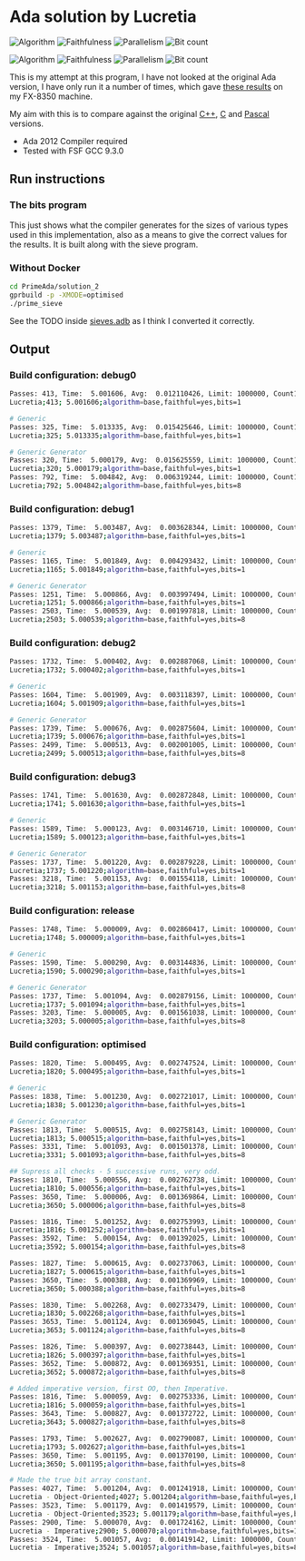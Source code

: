 # Ada solution by Lucretia

![Algorithm](https://img.shields.io/badge/Algorithm-base-green)
![Faithfulness](https://img.shields.io/badge/Faithful-yes-green)
![Parallelism](https://img.shields.io/badge/Parallel-no-green)
![Bit count](https://img.shields.io/badge/Bits-1-green)

![Algorithm](https://img.shields.io/badge/Algorithm-base-green)
![Faithfulness](https://img.shields.io/badge/Faithful-yes-green)
![Parallelism](https://img.shields.io/badge/Parallel-no-green)
![Bit count](https://img.shields.io/badge/Bits-8-green)

<!-- Using the Community IDE and Compiler found :
https://www.adacore.com/download -->

This is my attempt at this program, I have not looked at the original Ada version, I have only run it a number of times, which gave [these results](./my_results.md#PrimeAda_solution_1) on my FX-8350 machine.

My aim with this is to compare against the original [C++](./my_results.md#PrimeCPP_solution_1), [C](./my_results.md#PrimeC_solution_1) and [Pascal](./my_results.md#PrimePascal_solution_1) versions.

* Ada 2012 Compiler required
* Tested with FSF GCC 9.3.0

## Run instructions

### The bits program

This just shows what the compiler generates for the sizes of various types used in this implementation, also as a means to give the correct values for the results. It is built along with the sieve program.

### Without Docker

```bash
cd PrimeAda/solution_2
gprbuild -p -XMODE=optimised
./prime_sieve
```

See the TODO inside [sieves.adb](./src/sieves.adb) as I think I converted it correctly.

## Output

### Build configuration: debug0

```bash
Passes: 413, Time:  5.001606, Avg:  0.012110426, Limit: 1000000, Count1: 78498, Count2: 78498, Valid: TRUE
Lucretia;413; 5.001606;algorithm=base,faithful=yes,bits=1

# Generic
Passes: 325, Time:  5.013335, Avg:  0.015425646, Limit: 1000000, Count1: 78498, Count2: 78498, Valid: TRUE
Lucretia;325; 5.013335;algorithm=base,faithful=yes,bits=1

# Generic Generator
Passes: 320, Time:  5.000179, Avg:  0.015625559, Limit: 1000000, Count1: 78498, Count2: 78498, Valid: TRUE
Lucretia;320; 5.000179;algorithm=base,faithful=yes,bits=1
Passes: 792, Time:  5.004842, Avg:  0.006319244, Limit: 1000000, Count1: 78498, Count2: 78498, Valid: TRUE
Lucretia;792; 5.004842;algorithm=base,faithful=yes,bits=8
```

### Build configuration: debug1

```bash
Passes: 1379, Time:  5.003487, Avg:  0.003628344, Limit: 1000000, Count1: 78498, Count2: 78498, Valid: TRUE
Lucretia;1379; 5.003487;algorithm=base,faithful=yes,bits=1

# Generic
Passes: 1165, Time:  5.001849, Avg:  0.004293432, Limit: 1000000, Count1: 78498, Count2: 78498, Valid: TRUE
Lucretia;1165; 5.001849;algorithm=base,faithful=yes,bits=1

# Generic Generator
Passes: 1251, Time:  5.000866, Avg:  0.003997494, Limit: 1000000, Count1: 78498, Count2: 78498, Valid: TRUE
Lucretia;1251; 5.000866;algorithm=base,faithful=yes,bits=1
Passes: 2503, Time:  5.000539, Avg:  0.001997818, Limit: 1000000, Count1: 78498, Count2: 78498, Valid: TRUE
Lucretia;2503; 5.000539;algorithm=base,faithful=yes,bits=8
```

### Build configuration: debug2

```bash
Passes: 1732, Time:  5.000402, Avg:  0.002887068, Limit: 1000000, Count1: 78498, Count2: 78498, Valid: TRUE
Lucretia;1732; 5.000402;algorithm=base,faithful=yes,bits=1

# Generic
Passes: 1604, Time:  5.001909, Avg:  0.003118397, Limit: 1000000, Count1: 78498, Count2: 78498, Valid: TRUE
Lucretia;1604; 5.001909;algorithm=base,faithful=yes,bits=1

# Generic Generator
Passes: 1739, Time:  5.000676, Avg:  0.002875604, Limit: 1000000, Count1: 78498, Count2: 78498, Valid: TRUE
Lucretia;1739; 5.000676;algorithm=base,faithful=yes,bits=1
Passes: 2499, Time:  5.000513, Avg:  0.002001005, Limit: 1000000, Count1: 78498, Count2: 78498, Valid: TRUE
Lucretia;2499; 5.000513;algorithm=base,faithful=yes,bits=8
```

### Build configuration: debug3

```bash
Passes: 1741, Time:  5.001630, Avg:  0.002872848, Limit: 1000000, Count1: 78498, Count2: 78498, Valid: TRUE
Lucretia;1741; 5.001630;algorithm=base,faithful=yes,bits=1

# Generic
Passes: 1589, Time:  5.000123, Avg:  0.003146710, Limit: 1000000, Count1: 78498, Count2: 78498, Valid: TRUE
Lucretia;1589; 5.000123;algorithm=base,faithful=yes,bits=1

# Generic Generator
Passes: 1737, Time:  5.001220, Avg:  0.002879228, Limit: 1000000, Count1: 78498, Count2: 78498, Valid: TRUE
Lucretia;1737; 5.001220;algorithm=base,faithful=yes,bits=1
Passes: 3218, Time:  5.001153, Avg:  0.001554118, Limit: 1000000, Count1: 78498, Count2: 78498, Valid: TRUE
Lucretia;3218; 5.001153;algorithm=base,faithful=yes,bits=8
```

### Build configuration: release

```bash
Passes: 1748, Time:  5.000009, Avg:  0.002860417, Limit: 1000000, Count1: 78498, Count2: 78498, Valid: TRUE
Lucretia;1748; 5.000009;algorithm=base,faithful=yes,bits=1

# Generic
Passes: 1590, Time:  5.000290, Avg:  0.003144836, Limit: 1000000, Count1: 78498, Count2: 78498, Valid: TRUE
Lucretia;1590; 5.000290;algorithm=base,faithful=yes,bits=1

# Generic Generator
Passes: 1737, Time:  5.001094, Avg:  0.002879156, Limit: 1000000, Count1: 78498, Count2: 78498, Valid: TRUE
Lucretia;1737; 5.001094;algorithm=base,faithful=yes,bits=1
Passes: 3203, Time:  5.000005, Avg:  0.001561038, Limit: 1000000, Count1: 78498, Count2: 78498, Valid: TRUE
Lucretia;3203; 5.000005;algorithm=base,faithful=yes,bits=8
```

### Build configuration: optimised

```bash
Passes: 1820, Time:  5.000495, Avg:  0.002747524, Limit: 1000000, Count1: 78498, Count2: 78498, Valid: TRUE
Lucretia;1820; 5.000495;algorithm=base,faithful=yes,bits=1

# Generic
Passes: 1838, Time:  5.001230, Avg:  0.002721017, Limit: 1000000, Count1: 78498, Count2: 78498, Valid: TRUE
Lucretia;1838; 5.001230;algorithm=base,faithful=yes,bits=1

# Generic Generator
Passes: 1813, Time:  5.000515, Avg:  0.002758143, Limit: 1000000, Count1: 78498, Count2: 78498, Valid: TRUE
Lucretia;1813; 5.000515;algorithm=base,faithful=yes,bits=1
Passes: 3331, Time:  5.001093, Avg:  0.001501378, Limit: 1000000, Count1: 78498, Count2: 78498, Valid: TRUE
Lucretia;3331; 5.001093;algorithm=base,faithful=yes,bits=8

## Supress all checks - 5 successive runs, very odd.
Passes: 1810, Time:  5.000556, Avg:  0.002762738, Limit: 1000000, Count1: 78498, Count2: 78498, Valid: TRUE
Lucretia;1810; 5.000556;algorithm=base,faithful=yes,bits=1
Passes: 3650, Time:  5.000006, Avg:  0.001369864, Limit: 1000000, Count1: 78498, Count2: 78498, Valid: TRUE
Lucretia;3650; 5.000006;algorithm=base,faithful=yes,bits=8

Passes: 1816, Time:  5.001252, Avg:  0.002753993, Limit: 1000000, Count1: 78498, Count2: 78498, Valid: TRUE
Lucretia;1816; 5.001252;algorithm=base,faithful=yes,bits=1
Passes: 3592, Time:  5.000154, Avg:  0.001392025, Limit: 1000000, Count1: 78498, Count2: 78498, Valid: TRUE
Lucretia;3592; 5.000154;algorithm=base,faithful=yes,bits=8

Passes: 1827, Time:  5.000615, Avg:  0.002737063, Limit: 1000000, Count1: 78498, Count2: 78498, Valid: TRUE
Lucretia;1827; 5.000615;algorithm=base,faithful=yes,bits=1
Passes: 3650, Time:  5.000388, Avg:  0.001369969, Limit: 1000000, Count1: 78498, Count2: 78498, Valid: TRUE
Lucretia;3650; 5.000388;algorithm=base,faithful=yes,bits=8

Passes: 1830, Time:  5.002268, Avg:  0.002733479, Limit: 1000000, Count1: 78498, Count2: 78498, Valid: TRUE
Lucretia;1830; 5.002268;algorithm=base,faithful=yes,bits=1
Passes: 3653, Time:  5.001124, Avg:  0.001369045, Limit: 1000000, Count1: 78498, Count2: 78498, Valid: TRUE
Lucretia;3653; 5.001124;algorithm=base,faithful=yes,bits=8

Passes: 1826, Time:  5.000397, Avg:  0.002738443, Limit: 1000000, Count1: 78498, Count2: 78498, Valid: TRUE
Lucretia;1826; 5.000397;algorithm=base,faithful=yes,bits=1
Passes: 3652, Time:  5.000872, Avg:  0.001369351, Limit: 1000000, Count1: 78498, Count2: 78498, Valid: TRUE
Lucretia;3652; 5.000872;algorithm=base,faithful=yes,bits=8

# Added imperative version, first OO, then Imperative.
Passes: 1816, Time:  5.000059, Avg:  0.002753336, Limit: 1000000, Count1: 78498, Count2: 78498, Valid: TRUE
Lucretia;1816; 5.000059;algorithm=base,faithful=yes,bits=1
Passes: 3643, Time:  5.000827, Avg:  0.001372722, Limit: 1000000, Count1: 78498, Count2: 78498, Valid: TRUE
Lucretia;3643; 5.000827;algorithm=base,faithful=yes,bits=8

Passes: 1793, Time:  5.002627, Avg:  0.002790087, Limit: 1000000, Count1: 78498, Count2: 78498, Valid: TRUE
Lucretia;1793; 5.002627;algorithm=base,faithful=yes,bits=1
Passes: 3650, Time:  5.001195, Avg:  0.001370190, Limit: 1000000, Count1: 78498, Count2: 78498, Valid: TRUE
Lucretia;3650; 5.001195;algorithm=base,faithful=yes,bits=8

# Made the true bit array constant.
Passes: 4027, Time:  5.001204, Avg:  0.001241918, Limit: 1000000, Count1: 78498, Count2: 78498, Valid: TRUE
Lucretia - Object-Oriented;4027; 5.001204;algorithm=base,faithful=yes,bits=1
Passes: 3523, Time:  5.001179, Avg:  0.001419579, Limit: 1000000, Count1: 78498, Count2: 78498, Valid: TRUE
Lucretia - Object-Oriented;3523; 5.001179;algorithm=base,faithful=yes,bits=8
Passes: 2900, Time:  5.000070, Avg:  0.001724162, Limit: 1000000, Count1: 78498, Count2: 78498, Valid: TRUE
Lucretia - Imperative;2900; 5.000070;algorithm=base,faithful=yes,bits=1
Passes: 3524, Time:  5.001057, Avg:  0.001419142, Limit: 1000000, Count1: 78498, Count2: 78498, Valid: TRUE
Lucretia - Imperative;3524; 5.001057;algorithm=base,faithful=yes,bits=8
```
